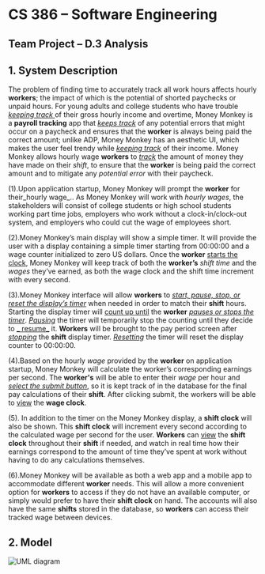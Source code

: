 # CS 386 – Software Engineering
## Team Project – D.3 Analysis

## **1. System Description**
The problem of finding time to accurately track all work hours affects hourly **workers**; the impact of which is the potential of shorted paychecks or unpaid hours. For young adults and college students who have trouble <ins> _keeping track_ </ins> of their gross hourly income and overtime, Money Monkey is a **payroll tracking** app that <ins>_keeps track_</ins> of any potential errors that might occur on a paycheck and ensures that the **worker** is always being paid the correct amount; unlike ADP, Money Monkey has an aesthetic UI, which makes the user feel trendy while <ins>_keeping track_</ins> of their income. Money Monkey allows hourly wage **workers** to <ins>_track_</ins> the amount of money they have made on their _shift_, to ensure that the **worker** is being paid the correct amount and to mitigate any _potential error_ with their paycheck. 

(1).Upon application startup, Money Monkey will prompt the **worker** for their_hourly wage_.. As Money Monkey will work with _hourly wages_, the stakeholders will consist of college students or high school students working part time jobs, employers who work without a clock-in/clock-out system, and employers who could cut the wage of employees short.

(2).Money Monkey’s main display will show a simple timer. It will provide the user with a display containing a simple timer starting from 00:00:00 and a wage counter initialized to zero US dollars. Once the **worker** <ins>starts the clock</ins>, Money Monkey will keep track of both the **worker’s** _shift time_ and the _wages_ they’ve earned, as both the wage clock and the shift time increment with every second.

(3).Money Monkey interface will allow **workers** to <ins>_start, pause, stop, or reset the display’s timer_</ins> when needed in order to match their **shift** hours. Starting the display timer will <ins>count up until</ins> the **worker** <ins>_pauses or stops the timer_</ins>. <ins>_Pausing_</ins> the timer will temporarily stop the counting until they decide to <ins>_ resume_</ins> it. **Workers** will be brought to the pay period screen after <ins>_stopping_</ins> the **shift** display timer. <ins>_Resetting_</ins> the timer will reset  the display counter to 00:00:00. 


(4).Based on the hourly _wage_ provided by the **worker** on application startup, Money Monkey will calculate the worker’s corresponding earnings per second. The **worker's** will be able to enter their _wage_ per hour and <ins>_select the submit button_</ins>, so it is kept track of in the database for the final pay calculations of their **shift**. After clicking submit, the workers will be able to <ins>view</ins> the **wage clock**. 

(5). In addition to the timer on the Money Monkey display, a **shift clock** will also be shown. This **shift clock** will increment every second according to the calculated wage per second for the user. **Workers** can <ins>view</ins> the **shift clock** throughout their **shift** if needed, and watch in real time how their earnings correspond to the amount of time they’ve spent at work without having to do any calculations themselves. 

(6).Money Monkey will be available as both a web app and a mobile app to accommodate different **worker** needs. This will allow a more convenient option for **workers** to access if they do not have an available computer, or simply would prefer to have their **shift clock** on hand. The accounts will also have the same **shifts** stored in the database, so **workers** can access their tracked wage between devices.


## **2. Model**
  
![UML diagram](https://ibb.co/k5MpDb9) 

